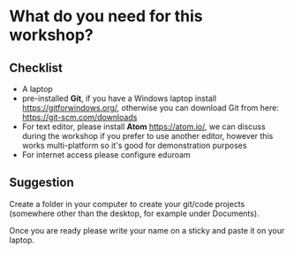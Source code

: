 # What do you need for this workshop?

## Checklist

- A laptop
- pre-installed **Git**, if you have a Windows laptop install https://gitforwindows.org/, otherwise you can download Git from here: https://git-scm.com/downloads
- For text editor, please install **Atom** https://atom.io/, we can discuss during the workshop if you prefer to use another editor, however this works multi-platform so it's good for demonstration purposes
- For internet access please configure eduroam

## Suggestion
Create a folder in your computer to create your git/code projects (somewhere other than the desktop, for example under Documents).

Once you are ready please write your name on a sticky and paste it on your laptop.
